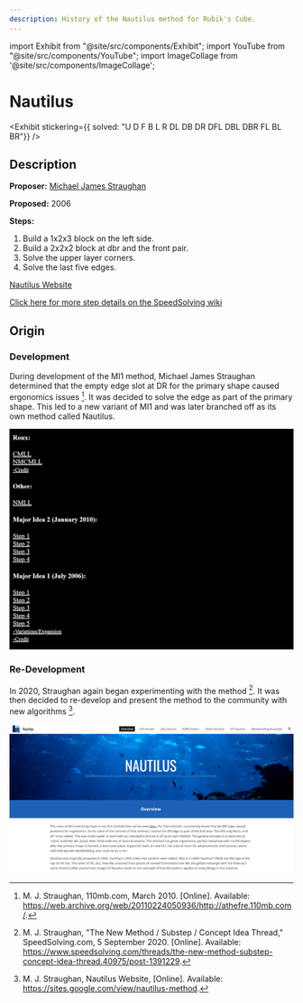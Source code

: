 ```yaml
---
description: History of the Nautilus method for Rubik's Cube.
---
```


import Exhibit from "@site/src/components/Exhibit";
import YouTube from "@site/src/components/YouTube";
import ImageCollage from '@site/src/components/ImageCollage';

# Nautilus

<Exhibit
stickering={{
    solved: "U D F B L R DL DB DR DFL DBL DBR FL BL BR"}}
/>

## Description

**Proposer:** [Michael James Straughan](CubingContributors/MethodDevelopers.md#straughan-michael-james-athefre)

**Proposed:** 2006

**Steps:**

1. Build a 1x2x3 block on the left side.
2. Build a 2x2x2 block at dbr and the front pair.
3. Solve the upper layer corners.
4. Solve the last five edges.

[Nautilus Website](https://sites.google.com/view/nautilus-method)

[Click here for more step details on the SpeedSolving wiki](https://www.speedsolving.com/wiki/index.php/Nautilus)

## Origin

### Development

During development of the MI1 method, Michael James Straughan determined that the empty edge slot at DR for the primary shape caused ergonomics issues [^1]. It was decided to solve the edge as part of the primary shape. This led to a new variant of MI1 and was later branched off as its own method called Nautilus.

![](img/MI1/Site.png)

### Re-Development

In 2020, Straughan again began experimenting with the method [^2]. It was then decided to re-develop and present the method to the community with new algorithms [^3].

![](img/Nautilus/2020.png)

[^1]: M. J. Straughan, 110mb.com, March 2010. [Online]. Available: https://web.archive.org/web/20110224050936/http://athefre.110mb.com/.

[^2]: M. J. Straughan, "The New Method / Substep / Concept Idea Thread," SpeedSolving.com, 5 September 2020. [Online]. Available: https://www.speedsolving.com/threads/the-new-method-substep-concept-idea-thread.40975/post-1391229.

[^3]: M. J. Straughan, Nautilus Website, [Online]. Available: https://sites.google.com/view/nautilus-method.